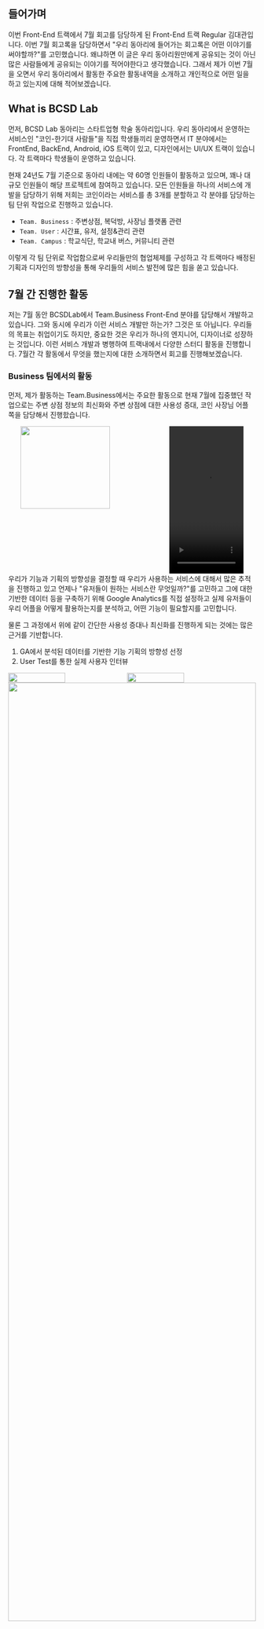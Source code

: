 ## 들어가며
이번 Front-End 트랙에서 7월 회고를 담당하게 된 Front-End 트랙 Regular 김대관입니다. 이번 7월 회고록을 담당하면서 "우리 동아리에 들어가는 회고록은 어떤 이야기를 써야할까?"를 고민했습니다. 왜냐하면 이 글은 우리 동아리원만에게 공유되는 것이 아닌 많은 사람들에게 공유되는 이야기를 적어야한다고 생각했습니다. 그래서 제가 이번 7월을 오면서 우리 동아리에서 활동한 주요한 활동내역을 소개하고 개인적으로 어떤 일을 하고 있는지에 대해 적어보겠습니다.


## What is BCSD Lab

먼저, BCSD Lab 동아리는 스타트업형 학술 동아리입니다. 우리 동아리에서 운영하는 서비스인 "코인-한기대 사람들"을 직접 학생들끼리 운영하면서 IT 분야에서는 FrontEnd, BackEnd, Android, iOS 트랙이 있고, 디자인에서는 UI/UX 트랙이 있습니다. 각 트랙마다 학생들이 운영하고 있습니다.

현재 24년도 7월 기준으로 동아리 내에는 약 60명 인원들이 활동하고 있으며, 꽤나 대규모 인원들이 해당 프로젝트에 참여하고 있습니다. 모든 인원들을 하나의 서비스에 개발을 담당하기 위해 저희는 코인이라는 서비스를 총 3개를 분할하고 각 분야를 담당하는 팀 단위 작업으로 진행하고 있습니다.

* `Team. Business` : 주변상점, 복덕방, 사장님 플랫폼 관련
* `Team. User` : 시간표, 유저, 설정&관리 관련
* `Team. Campus` : 학교식단, 학교내 버스, 커뮤니티 관련

이렇게 각 팀 단위로 작업함으로써 우리들만의 협업체제를 구성하고 각 트랙마다 배정된 기획과 디자인의 방향성을 통해 우리들의 서비스 발전에 많은 힘을 쏟고 있습니다.

## 7월 간 진행한 활동

저는 7월 동안 BCSDLab에서 Team.Business Front-End 분야를 담당해서 개발하고 있습니다. 그와 동시에 우리가 이런 서비스 개발만 하는가? 그것은 또 아닙니다. 우리들의 목표는 취업이기도 하지만, 중요한 것은 우리가 하나의 엔지니어, 디자이너로 성장하는 것입니다. 이런 서비스 개발과 병행하여 트랙내에서 다양한 스터디 활동을 진행합니다. 7월간 각 활동에서 무엇을 했는지에 대한 소개하면서 회고를 진행해보겠습니다.

### Business 팀에서의 활동

먼저, 제가 활동하는 Team.Business에서는 주요한 활동으로 현재 7월에 집중했던 작업으로는 주변 상점 정보의 최신화와 주변 상점에 대한 사용성 증대, 코인 사장님 어플 쪽을 담당해서 진행핬습니다.

<div style="widht: 100%; height: 300px; display:flex; justify-content: center;"> 
<img src="https://i.imgur.com/Tmpxvis.png" width="60%" height="75%"/> 
<video src="https://github.com/user-attachments/assets/7ca1904a-0087-4626-bdc0-08c63e40d521" width="30%" height="300px"/>
</div>
우리가 기능과 기획의 방향성을 결정할 때 우리가 사용하는 서비스에 대해서 많은 추적을 진행하고 있고 언제나 "유저들이 원하는 서비스란 무엇일까?"를 고민하고 그에 대한 기반한 데이터 등을 구축하기 위해 Google Analytics를 직접 설정하고 실제 유저들이 우리 어플을 어떻게 활용하는지를 분석하고, 어떤 기능이 필요할지를 고민합니다.

물론 그 과정에서 위에 같이 간단한 사용성 증대나 최신화를 진행하게 되는 것에는 많은 근거를 기반합니다.

1. GA에서 분석된 데이터를 기반한 기능 기획의 방향성 선정
2. User Test를 통한 실제 사용자 인터뷰

<div style="width: 100%; height: 100%"> 
	<div style="width: 100% height:30%; display: flex;">
		<img src="https://i.imgur.com/5ECk719.png" width="48%" height="30%"/>
		<img src="https://i.imgur.com/InPsXah.png" width="48%" height="100%"/ >
	</div>
	<img src="https://i.imgur.com/LhcXGgV.png" width="100%" height="70%"/>
	
</div>
// *넘나 고생하는 우리 DA, PM 분들!*

해당 분석이 마무리 되면은 개발, DA, PM, 디자이너 들이 모여서 앞으로 이런 데이터를 기반으로 어떤 기능으로 진행하면 좋을지를 서로의 의견을 공유하고 함께 협업하는 형태로 진행하고 있습니다.

### 트랙에서 하는 활동

앞에서 말한 것 처럼 위에서의 활동은 Team 단위에서 마무리하는 것이 아닌 새롭게 트랙 내부에서도 많은 활똥을 진행합니다.

#### 스터디 활동

동아리에서 스터디는 매우 흔하지만, 우리는 개발자를 희망하는 사람들이 모인 만큼 개발과 관련된 스터디를 주로 진행합니다. 기간은 보통 방학기간 혹은 학기 중에 하루 1~2시간이라도 내서 공부할 수 있도록 주간 스터디를 진행합니다.

저는 이번 7월에 모던 웹에서 가장 근간이 되고 있는 JavaScript에 대해서 더 Deep 하게 알기 위해서 ko.javascript 내용을 기반으로 스터디를 진행하고 있습니다. 혼자서 공부하는 것이 아닌 다른 인원들과 함께하는 것으로 동기부여를 촉진하고 서로가 놓친 부분을 보완할 수 있습니다.

<div style="display: flex; justify-content: center;">
<img src="https://i.imgur.com/HZ5RCga.png" width="70%" height="60%" />
</div>

#### 소그룹 활동

또한 FrontEnd 트랙에서는 소그룹 활동을 진행합니다. 다양하게 Slack 내에 있는 Slack 봇을 개발하는 그룹이나 따로 사이드 프로젝트에 대한 아이디어를 얻어서 사이드 프로젝트를 진행하는 그룹도 있습니다. 저는 리팩토링 그룹이라는 우리가 작성한 기능 중에 오래된 코드나 구조적인 변화가 필요하는 곳을 작업하는 리팩토링 그룹을 진행하고 있습니다.

그룹의 활동으로는 문제점을 찾고 분석하고 우리가 무엇을 해야할지를 정의합니다.
그리고 해당 내용에 대한 근거를 확실하게 하기 위해 문서화를 하고 서로에게 피드백을 줍니다.
실제 기능에 적용하는 것으로 우리 리팩토링 소그룹은 이를 통해 우리들의 프로젝트가 이전 코드에 대한 레거시로 정체되지 않도록 노력합니다.

7월에 진행한 내용으로는 우리 프로젝트에서 주로 활용되는 `react-hook-form`과 프로젝트에 새롭게 추가된 `useFunnel`에 대한 기능이 잘 동작하는지와 코드적 문제를 지적하고 이를 수정하는 작업을 진행했습니다.

<div style="display: flex; width: 100%; height: 100%;">
		<img src="https://i.imgur.com/rpXR4hw.png" width="50%" height="120%"/>
	<div style="width: 50%">
		<img src="https://i.imgur.com/aLmaIQu.png" width="100%" height="50%"/>
		<img src="https://i.imgur.com/A571lbQ.png" width="100%" height="50%"/>
	</div>
</div>


## 마무리하며

뭔가 회고록이기도 하지만 위와 같은 활동들을 진행하고 있다고 설명한 부분만 많았던 것 같습니다. 하지만 이렇게 정리하면서 "내가 7월 동안 이런 것을 진행했구나"를 생각합니다.  
이렇게 회고를 통해 나의 7월 활동을 정리해보았고, 혹시 우리 BCSDLab에 관심이 있다면, 이런 체계적인 집단임을 알아주셨으면 하는 마음입니다 ^^









<!--⚠️Imgur upload failed, check dev console-->
